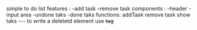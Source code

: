 simple to do list 
features : 
    -add task
    -remove task
components :
    -header
    -input area
    -undone taks 
    -done taks
functions:
    addTask
    remove task
    show taks
--- to write a deletetd element use <del> tag 